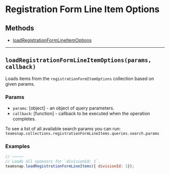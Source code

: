 # Registration Form Line Item Options

## Methods

- [loadRegistrationFormLineItemOptions](#loadRegistrationFormLineItemOptions)

---
<a id="loadRegistrationFormLineItemOptions"></a>
## `loadRegistrationFormLineItemOptions(params, callback)`
Loads items from the `registrationFormItemOptions` collection based on given params.

### Params
* `params`: [object] - an object of query parameters.
* `callback`: [function] - callback to be executed when the operation completes.

To see a list of all available search params you can run:
`teamsnap.collections.registrationFormLineItems.queries.search.params`

### Examples
```javascript
// ~~~~~
// Loads all sponsors for `divisionId: 1`.
teamsnap.loadRegistrationFormLineItems({ divisionId: 1});
